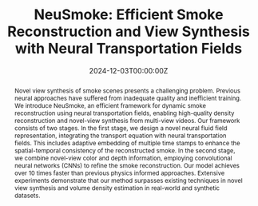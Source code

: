 ---
title: "NeuSmoke: Efficient Smoke Reconstruction and View Synthesis with Neural Transportation Fields"

# Authors
# If you created a profile for a user (e.g. the default `admin` user), write the username (folder name) here 
# and it will be replaced with their full name and linked to their profile.
authors:
- Jiaxiong Qiu
- admin
- Zhong Li
- Han Yan
- Ming-Ming Cheng
- Bo Ren

# Author notes (optional)
# author_notes:
# - "Equal contribution"
# - "Equal contribution"

date: "2024-12-03T00:00:00Z"
doi: "10.1109/TVCG.2024.3360521"

# Schedule page publish date (NOT publication's date).
publishDate: "2024-12-13T00:00:00Z"

# Publication type.
# Legend: 0 = Uncategorized; 1 = Conference paper; 2 = Journal article;
# 3 = Preprint / Working Paper; 4 = Report; 5 = Book; 6 = Book section;
# 7 = Thesis; 8 = Patent
publication_types: ["1"]

# Publication name and optional abbreviated publication name.
publication: In *Siggraph Asia, 2024 (Conference Track)*
publication_short: ''

abstract: Novel view synthesis of smoke scenes presents a challenging problem. Previous neural approaches have suffered from inadequate quality and inefficient training. We introduce NeuSmoke, an efficient framework for dynamic smoke reconstruction using neural transportation fields, enabling high-quality density reconstruction and novel-view synthesis from multi-view videos. Our framework consists of two stages. In the first stage, we design a novel neural fluid field representation, integrating the transport equation with neural transportation fields. This includes adaptive embedding of multiple time stamps to enhance the spatial-temporal consistency of the reconstructed smoke. In the second stage, we combine novel-view color and depth information, employing convolutional neural networks (CNNs) to refine the smoke reconstruction. Our model achieves over 10 times faster than previous physics informed approaches. Extensive experiments demonstrate that our method surpasses existing techniques in novel view synthesis and volume density estimation in real-world and synthetic datasets.

# Summary. An optional shortened abstract.
summary: We introduce an efficient framework for dynamic smoke reconstruction using neural transportation fields.

tags: []

# Display this page in the Featured widget?
featured: true

# Custom links (uncomment lines below)
# links:
# - name: Custom Link
#   url: http://example.org

url_pdf: ''
url_code: ''
url_dataset: ''
url_poster: ''
url_project: ''
url_slides: ''
url_source: ''
url_video: ''

# Featured image
# To use, add an image named `featured.jpg/png` to your page's folder. 
image:
  caption: ''
  focal_point: ""
  preview_only: false

# Associated Projects (optional).
#   Associate this publication with one or more of your projects.
#   Simply enter your project's folder or file name without extension.
#   E.g. `internal-project` references `content/project/internal-project/index.md`.
#   Otherwise, set `projects: []`.
projects: []

# Slides (optional).
#   Associate this publication with Markdown slides.
#   Simply enter your slide deck's filename without extension.
#   E.g. `slides: "example"` references `content/slides/example/index.md`.
#   Otherwise, set `slides: ""`.
slides: ""
---